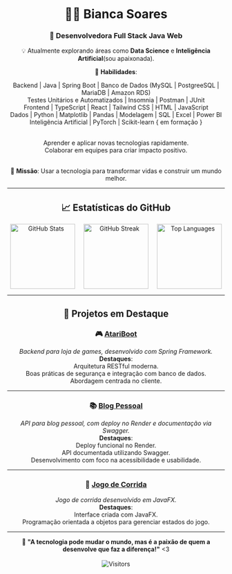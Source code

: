 <div align="center">  
      
# 👩‍💻 **Bianca Soares**       

### 💼 Desenvolvedora Full Stack Java Web<br>
 
💡 Atualmente explorando áreas como **Data Science** e **Inteligência Artificial**(sou apaixonada).<br>  
  
🌱 **Habilidades**:<br> 

 Backend | Java | Spring Boot | Banco de Dados (MySQL | PostgreeSQL | MariaDB | Amazon RDS)<br> 
 Testes Unitários e Automatizados | Insomnia | Postman | JUnit <br> 
 Frontend | TypeScript | React | Tailwind CSS | HTML | JavaScript<br> 
 Dados | Python | Matplotlib | Pandas | Modelagem | SQL | Excel | Power BI<br> 
 Inteligência Artificial | PyTorch | Scikit-learn { em formação }<br> <br> 
 
 Aprender e aplicar novas tecnologias rapidamente.<br> 
 Colaborar em equipes para criar impacto positivo.<br><br>
 
🚀 **Missão**: Usar a tecnologia para transformar vidas e construir um mundo melhor.

</div>

---

<div align="center">

## 📈 **Estatísticas do GitHub**
  
<div style="display: flex; justify-content: center; gap: 20px; flex-wrap: wrap;">

<img src="https://github-readme-stats.vercel.app/api?username=biancasuarz&theme=radical&hide_border=false&include_all_commits=true&count_private=true" alt="GitHub Stats" height="150px" />
<img src="https://github-readme-streak-stats.herokuapp.com/?user=biancasuarz&theme=radical&hide_border=false" alt="GitHub Streak" height="150px" />
<img src="https://github-readme-stats.vercel.app/api/top-langs/?username=biancasuarz&theme=radical&hide_border=false&layout=compact" alt="Top Languages" height="150px" />

</div>

</div>

---

<div align="center">

## 🌟 **Projetos em Destaque**

### 🎮 [**AtariBoot**](https://github.com/biancasuarz/AtariBoot)  
_Backend para loja de games, desenvolvido com Spring Framework._  
**Destaques**:  
 Arquitetura RESTful moderna.  
 Boas práticas de segurança e integração com banco de dados.  
 Abordagem centrada no cliente.

---

### 📚 [**Blog Pessoal**](https://github.com/biancasuarz/db_blogpessoal)  
_API para blog pessoal, com deploy no Render e documentação via Swagger._  
**Destaques**:  
 Deploy funcional no Render.  
 API documentada utilizando Swagger.  
 Desenvolvimento com foco na acessibilidade e usabilidade.

--- 

### 🚗 [**Jogo de Corrida**](https://github.com/biancasuarz/Games)  
_Jogo de corrida desenvolvido em JavaFX._  
**Destaques**:  
 Interface criada com JavaFX.  
 Programação orientada a objetos para gerenciar estados do jogo.  

</div>

---

<div align="center">


🌟 **"A tecnologia pode mudar o mundo, mas é a paixão de quem a desenvolve que faz a diferença!"** <3 <br><br>
![Visitors](https://img.shields.io/badge/dynamic/json?label=visitas&query=value&url=https://api.countapi.xyz/hit/biancasuarz/biancasuarz)





</div>

